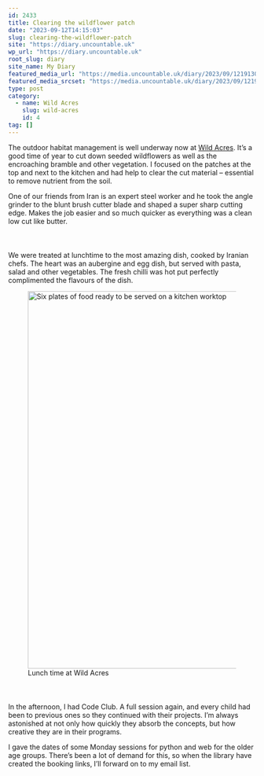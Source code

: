 ```yaml
---
id: 2433
title: Clearing the wildflower patch
date: "2023-09-12T14:15:03"
slug: clearing-the-wildflower-patch
site: "https://diary.uncountable.uk"
wp_url: "https://diary.uncountable.uk"
root_slug: diary
site_name: My Diary
featured_media_url: "https://media.uncountable.uk/diary/2023/09/12191305/IMG20230912120923.webp"
featured_media_srcset: "https://media.uncountable.uk/diary/2023/09/12191305/IMG20230912120923-300x132.webp 300w, https://media.uncountable.uk/diary/2023/09/12191305/IMG20230912120923-1024x451.webp 1024w, https://media.uncountable.uk/diary/2023/09/12191305/IMG20230912120923-150x150.webp 150w, https://media.uncountable.uk/diary/2023/09/12191305/IMG20230912120923-640x282.webp 640w, https://media.uncountable.uk/diary/2023/09/12191305/IMG20230912120923.webp 2000w"
type: post
category:
  - name: Wild Acres
    slug: wild-acres
    id: 4
tag: []
---
```



<p>The outdoor habitat management is well underway now at <a href="https://wildacres.org.uk/">Wild Acres</a>.  It&#8217;s a good time of year to cut down seeded wildflowers as well as the encroaching bramble and other vegetation.  I focused on the patches at the top and next to the kitchen and had help to clear the cut material &#8211; essential to remove nutrient from the soil.</p>



<p>One of our friends from Iran is an expert steel worker and he took the angle grinder to the blunt brush cutter blade and shaped a super sharp cutting edge.  Makes the job easier and so much quicker as everything was a clean low cut like butter.</p>


<style>.kb-row-layout-id2433_7e2e66-b0 > .kt-row-column-wrap{align-content:start;}:where(.kb-row-layout-id2433_7e2e66-b0 > .kt-row-column-wrap) > .wp-block-kadence-column{justify-content:start;}.kb-row-layout-id2433_7e2e66-b0 > .kt-row-column-wrap{column-gap:var(--global-kb-gap-md, 2rem);row-gap:var(--global-kb-gap-md, 2rem);padding-top:var(--global-kb-spacing-sm, 1.5rem);padding-bottom:var(--global-kb-spacing-sm, 1.5rem);grid-template-columns:repeat(2, minmax(0, 1fr));}.kb-row-layout-id2433_7e2e66-b0 > .kt-row-layout-overlay{opacity:0.30;}@media all and (max-width: 1024px){.kb-row-layout-id2433_7e2e66-b0 > .kt-row-column-wrap{grid-template-columns:repeat(2, minmax(0, 1fr));}}@media all and (max-width: 767px){.kb-row-layout-id2433_7e2e66-b0 > .kt-row-column-wrap{grid-template-columns:minmax(0, 1fr);}.kb-row-layout-id2433_7e2e66-b0 > .kt-row-column-wrap > .wp-block-kadence-column:nth-of-type(1){order:2;}.kb-row-layout-id2433_7e2e66-b0 > .kt-row-column-wrap > .wp-block-kadence-column:nth-of-type(2){order:1;}.kb-row-layout-id2433_7e2e66-b0 > .kt-row-column-wrap > .wp-block-kadence-column:nth-of-type(3){order:12;}.kb-row-layout-id2433_7e2e66-b0 > .kt-row-column-wrap > .wp-block-kadence-column:nth-of-type(4){order:11;}.kb-row-layout-id2433_7e2e66-b0 > .kt-row-column-wrap > .wp-block-kadence-column:nth-of-type(5){order:22;}.kb-row-layout-id2433_7e2e66-b0 > .kt-row-column-wrap > .wp-block-kadence-column:nth-of-type(6){order:21;}.kb-row-layout-id2433_7e2e66-b0 > .kt-row-column-wrap > .wp-block-kadence-column:nth-of-type(7){order:32;}.kb-row-layout-id2433_7e2e66-b0 > .kt-row-column-wrap > .wp-block-kadence-column:nth-of-type(8){order:31;}}</style><div class="kb-row-layout-wrap kb-row-layout-id2433_7e2e66-b0 alignnone wp-block-kadence-rowlayout"><div class="kt-row-column-wrap kt-has-2-columns kt-row-layout-equal kt-tab-layout-inherit kt-mobile-layout-row kt-row-valign-top">
<style>.kadence-column2433_f0a015-ae > .kt-inside-inner-col,.kadence-column2433_f0a015-ae > .kt-inside-inner-col:before{border-top-left-radius:0px;border-top-right-radius:0px;border-bottom-right-radius:0px;border-bottom-left-radius:0px;}.kadence-column2433_f0a015-ae > .kt-inside-inner-col{column-gap:var(--global-kb-gap-sm, 1rem);}.kadence-column2433_f0a015-ae > .kt-inside-inner-col{flex-direction:column;}.kadence-column2433_f0a015-ae > .kt-inside-inner-col > .aligncenter{width:100%;}.kadence-column2433_f0a015-ae > .kt-inside-inner-col:before{opacity:0.3;}.kadence-column2433_f0a015-ae{position:relative;}@media all and (max-width: 1024px){.kadence-column2433_f0a015-ae > .kt-inside-inner-col{flex-direction:column;justify-content:center;}}@media all and (max-width: 767px){.kadence-column2433_f0a015-ae > .kt-inside-inner-col{flex-direction:column;justify-content:center;}}</style>
<div class="wp-block-kadence-column kadence-column2433_f0a015-ae"><div class="kt-inside-inner-col">
<p>We were treated at lunchtime to the most amazing dish, cooked by Iranian chefs.  The heart was an aubergine and egg dish, but served with pasta, salad and other vegetables.  The fresh chilli was hot put perfectly complimented the flavours of the dish.</p>
</div></div>


<style>.kadence-column2433_ef40fb-27 > .kt-inside-inner-col,.kadence-column2433_ef40fb-27 > .kt-inside-inner-col:before{border-top-left-radius:0px;border-top-right-radius:0px;border-bottom-right-radius:0px;border-bottom-left-radius:0px;}.kadence-column2433_ef40fb-27 > .kt-inside-inner-col{column-gap:var(--global-kb-gap-sm, 1rem);}.kadence-column2433_ef40fb-27 > .kt-inside-inner-col{flex-direction:column;}.kadence-column2433_ef40fb-27 > .kt-inside-inner-col > .aligncenter{width:100%;}.kadence-column2433_ef40fb-27 > .kt-inside-inner-col:before{opacity:0.3;}.kadence-column2433_ef40fb-27{position:relative;}@media all and (max-width: 1024px){.kadence-column2433_ef40fb-27 > .kt-inside-inner-col{flex-direction:column;justify-content:center;}}@media all and (max-width: 767px){.kadence-column2433_ef40fb-27 > .kt-inside-inner-col{flex-direction:column;justify-content:center;}}</style>
<div class="wp-block-kadence-column kadence-column2433_ef40fb-27"><div class="kt-inside-inner-col">
<figure class="wp-block-image size-large"><img loading="lazy" decoding="async" width="1024" height="768" src="https://media.uncountable.uk/diary/2023/09/12191304/IMG20230912130400-1024x768.webp" alt="Six plates of food ready to be served on a kitchen worktop" class="wp-image-2428" srcset="https://media.uncountable.uk/diary/2023/09/12191304/IMG20230912130400-1024x768.webp 1024w, https://media.uncountable.uk/diary/2023/09/12191304/IMG20230912130400-300x225.webp 300w, https://media.uncountable.uk/diary/2023/09/12191304/IMG20230912130400-640x480.webp 640w, https://media.uncountable.uk/diary/2023/09/12191304/IMG20230912130400.webp 2000w" sizes="auto, (max-width: 1024px) 100vw, 1024px" /><figcaption class="wp-element-caption">Lunch time at Wild Acres</figcaption></figure>
</div></div>

</div></div>


<p>In the afternoon, I had Code Club.  A full session again, and every child had been to previous ones so they continued with their projects.  I&#8217;m always astonished at not only how quickly they absorb the concepts, but how creative they are in their programs.</p>



<p>I gave the dates of some Monday sessions for python and web for the older age groups.  There&#8217;s been a lot of demand for this, so when the library have created the booking links, I&#8217;ll forward on to my email list.</p>
